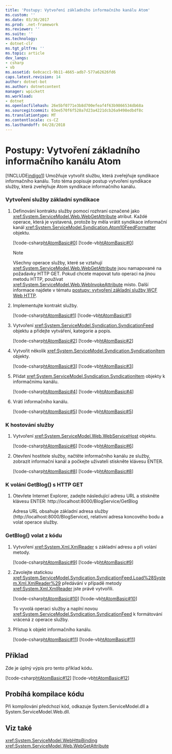 ```yaml
---
title: 'Postupy: Vytvoření základního informačního kanálu Atom'
ms.custom: ''
ms.date: 03/30/2017
ms.prod: .net-framework
ms.reviewer: ''
ms.suite: ''
ms.technology:
- dotnet-clr
ms.tgt_pltfrm: ''
ms.topic: article
dev_langs:
- csharp
- vb
ms.assetid: 6e0cacc1-9b11-4665-adb7-577a62626fd6
caps.latest.revision: 14
author: dotnet-bot
ms.author: dotnetcontent
manager: wpickett
ms.workload:
- dotnet
ms.openlocfilehash: 26e5bf0771e3b8d700efeaf4f63b9866534db68a
ms.sourcegitcommit: 03ee570f6f528a7d23a4221dcb26a9498edbdf8c
ms.translationtype: MT
ms.contentlocale: cs-CZ
ms.lasthandoff: 04/28/2018
---
```

# <a name="how-to-create-a-basic-atom-feed"></a>Postupy: Vytvoření základního informačního kanálu Atom
[!INCLUDE[indigo1](../../../../includes/indigo1-md.md)] Umožňuje vytvořit službu, která zveřejňuje syndikace informačního kanálu. Toto téma popisuje postup vytvoření syndikace služby, která zveřejňuje Atom syndikace informačního kanálu.  
  
### <a name="to-create-a-basic-syndication-service"></a>Vytvoření služby základní syndikace  
  
1.  Definování kontraktu služby pomocí rozhraní označené jako <xref:System.ServiceModel.Web.WebGetAttribute> atribut. Každé operace, která je vystavená, protože by měla vrátit syndikace informační kanál <xref:System.ServiceModel.Syndication.Atom10FeedFormatter> objektu.  
  
     [!code-csharp[htAtomBasic#0](../../../../samples/snippets/csharp/VS_Snippets_CFX/htatombasic/cs/program.cs#0)]
     [!code-vb[htAtomBasic#0](../../../../samples/snippets/visualbasic/VS_Snippets_CFX/htatombasic/vb/program.vb#0)]  
  
    > [!NOTE]
    >  Všechny operace služby, které se vztahují <xref:System.ServiceModel.Web.WebGetAttribute> jsou namapované na požadavky HTTP GET. Pokud chcete mapovat tuto operaci na jinou metodu HTTP, používat <xref:System.ServiceModel.Web.WebInvokeAttribute> místo. Další informace najdete v tématu [postupy: vytvoření základní služby WCF Web HTTP](../../../../docs/framework/wcf/feature-details/how-to-create-a-basic-wcf-web-http-service.md).  
  
2.  Implementujte kontrakt služby.  
  
     [!code-csharp[htAtomBasic#1](../../../../samples/snippets/csharp/VS_Snippets_CFX/htatombasic/cs/program.cs#1)]
     [!code-vb[htAtomBasic#1](../../../../samples/snippets/visualbasic/VS_Snippets_CFX/htatombasic/vb/program.vb#1)]  
  
3.  Vytvoření <xref:System.ServiceModel.Syndication.SyndicationFeed> objektu a přidejte vytváření, kategorie a popis.  
  
     [!code-csharp[htAtomBasic#2](../../../../samples/snippets/csharp/VS_Snippets_CFX/htatombasic/cs/program.cs#2)]
     [!code-vb[htAtomBasic#2](../../../../samples/snippets/visualbasic/VS_Snippets_CFX/htatombasic/vb/program.vb#2)]  
  
4.  Vytvořit několik <xref:System.ServiceModel.Syndication.SyndicationItem> objekty.  
  
     [!code-csharp[htAtomBasic#3](../../../../samples/snippets/csharp/VS_Snippets_CFX/htatombasic/cs/program.cs#3)]
     [!code-vb[htAtomBasic#3](../../../../samples/snippets/visualbasic/VS_Snippets_CFX/htatombasic/vb/program.vb#3)]  
  
5.  Přidat <xref:System.ServiceModel.Syndication.SyndicationItem> objekty k informačnímu kanálu.  
  
     [!code-csharp[htAtomBasic#4](../../../../samples/snippets/csharp/VS_Snippets_CFX/htatombasic/cs/program.cs#4)]
     [!code-vb[htAtomBasic#4](../../../../samples/snippets/visualbasic/VS_Snippets_CFX/htatombasic/vb/program.vb#4)]  
  
6.  Vrátí informačního kanálu.  
  
     [!code-csharp[htAtomBasic#5](../../../../samples/snippets/csharp/VS_Snippets_CFX/htatombasic/cs/program.cs#5)]
     [!code-vb[htAtomBasic#5](../../../../samples/snippets/visualbasic/VS_Snippets_CFX/htatombasic/vb/program.vb#5)]  
  
### <a name="to-host-the-service"></a>K hostování služby  
  
1.  Vytvoření <xref:System.ServiceModel.Web.WebServiceHost> objektu.  
  
     [!code-csharp[htAtomBasic#6](../../../../samples/snippets/csharp/VS_Snippets_CFX/htatombasic/cs/program.cs#6)]
     [!code-vb[htAtomBasic#6](../../../../samples/snippets/visualbasic/VS_Snippets_CFX/htatombasic/vb/program.vb#6)]  
  
2.  Otevření hostitele služby, načtěte informačního kanálu ze služby, zobrazit informační kanál a počkejte uživateli stiskněte klávesu ENTER.  
  
     [!code-csharp[htAtomBasic#8](../../../../samples/snippets/csharp/VS_Snippets_CFX/htatombasic/cs/program.cs#8)]
     [!code-vb[htAtomBasic#8](../../../../samples/snippets/visualbasic/VS_Snippets_CFX/htatombasic/vb/program.vb#8)]  
  
### <a name="to-call-getblog-with-an-http-get"></a>K volání GetBlog() s HTTP GET  
  
1.  Otevřete Internet Explorer, zadejte následující adresu URL a stiskněte klávesu ENTER: http://localhost:8000/BlogService/GetBlog  
  
     Adresa URL obsahuje základní adresa služby (http://localhost:8000/BlogService), relativní adresa koncového bodu a volat operace služby.  
  
### <a name="to-call-getblog-from-code"></a>GetBlog() volat z kódu  
  
1.  Vytvoření <xref:System.Xml.XmlReader> s základní adresu a při volání metody.  
  
     [!code-csharp[htAtomBasic#9](../../../../samples/snippets/csharp/VS_Snippets_CFX/htatombasic/cs/snippets.cs#9)]
     [!code-vb[htAtomBasic#9](../../../../samples/snippets/visualbasic/VS_Snippets_CFX/htatombasic/vb/snippets.vb#9)]  
  
2.  Zavolejte statickou <xref:System.ServiceModel.Syndication.SyndicationFeed.Load%28System.Xml.XmlReader%29> předávání v případě metody <xref:System.Xml.XmlReader> jste právě vytvořili.  
  
     [!code-csharp[htAtomBasic#10](../../../../samples/snippets/csharp/VS_Snippets_CFX/htatombasic/cs/snippets.cs#10)]
     [!code-vb[htAtomBasic#10](../../../../samples/snippets/visualbasic/VS_Snippets_CFX/htatombasic/vb/snippets.vb#10)]  
  
     To vyvolá operaci služby a naplní novou <xref:System.ServiceModel.Syndication.SyndicationFeed> k formátování vrácená z operace služby.  
  
3.  Přístup k objekt informačního kanálu.  
  
     [!code-csharp[htAtomBasic#11](../../../../samples/snippets/csharp/VS_Snippets_CFX/htatombasic/cs/snippets.cs#11)]
     [!code-vb[htAtomBasic#11](../../../../samples/snippets/visualbasic/VS_Snippets_CFX/htatombasic/vb/snippets.vb#11)]  
  
## <a name="example"></a>Příklad  
 Zde je úplný výpis pro tento příklad kódu.  
  
 [!code-csharp[htAtomBasic#12](../../../../samples/snippets/csharp/VS_Snippets_CFX/htatombasic/cs/program.cs#12)]
 [!code-vb[htAtomBasic#12](../../../../samples/snippets/visualbasic/VS_Snippets_CFX/htatombasic/vb/program.vb#12)]  
  
## <a name="compiling-the-code"></a>Probíhá kompilace kódu  
 Při kompilování předchozí kód, odkazuje System.ServiceModel.dll a System.ServiceModel.Web.dll.  
  
## <a name="see-also"></a>Viz také  
 <xref:System.ServiceModel.WebHttpBinding>  
 <xref:System.ServiceModel.Web.WebGetAttribute>
